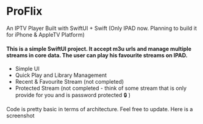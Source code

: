 # ProFlix
An IPTV Player Built with SwiftUI + Swift (Only IPAD now. Planning to build it for iPhone & AppleTV Platform)

#### This is a simple SwiftUI project. It accept m3u urls and manage multiple streams in core data. The user can play his favourite streams on IPAD.

* Simple UI
* Quick Play and Library Management
* Recent & Favourite Stream (not completed)
* Protected Stream (not completed - think of some stream that is only provide for you and is password protected :lock: )

Code is pretty basic in terms of architecture. Feel free to update. Here is a screenshot


